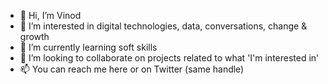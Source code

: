 - 👋 Hi, I’m Vinod
- 👀 I’m interested in digital technologies, data, conversations, change & growth
- 📖 I’m currently learning soft skills
- 💞️ I’m looking to collaborate on projects related to what 'I'm interested in'
- 📫 You can reach me here or on Twitter (same handle)
